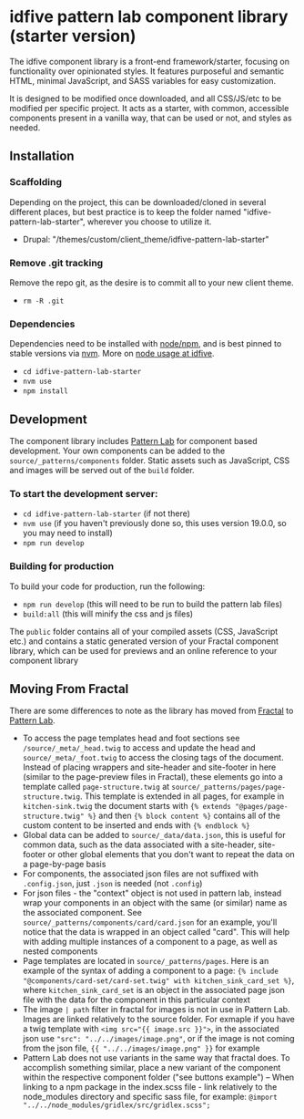 # idfive pattern lab component library (starter version)

The idfive component library is a front-end framework/starter, focusing on functionality over opinionated styles. It features purposeful and semantic HTML, minimal JavaScript, and SASS variables for easy customization.

It is designed to be modified once downloaded, and all CSS/JS/etc to be modified per specific project. It acts as a starter, with common, accessible components present in a vanilla way, that can be used or not, and styles as needed.

## Installation

### Scaffolding

Depending on the project, this can be downloaded/cloned in several different places, but best practice is to keep the folder named "idfive-pattern-lab-starter", wherever you choose to utilize it.

- Drupal: "/themes/custom/client_theme/idfive-pattern-lab-starter"

### Remove .git tracking

Remove the repo git, as the desire is to commit all to your new client theme.

- `rm -R .git`

### Dependencies

Dependencies need to be installed with [node/npm](https://docs.npmjs.com/getting-started/installing-node), and is best pinned to stable versions via [nvm](https://github.com/nvm-sh/nvm). More on [node usage at idfive](https://developers.idfive.com/#/front-end/node).

- `cd idfive-pattern-lab-starter`
- `nvm use`
- `npm install`

## Development

The component library includes [Pattern Lab](https://patternlab.io/) for component based development. Your own components can be added to the `source/_patterns/components` folder. Static assets such as JavaScript, CSS and images will be served out of the `build` folder.

### To start the development server:

- `cd idfive-pattern-lab-starter` (if not there)
- `nvm use` (if you haven't previously done so, this uses version 19.0.0, so you may need to install)
- `npm run develop`

### Building for production

To build your code for production, run the following:

- `npm run develop` (this will need to be run to build the pattern lab files)
- `build:all` (this will minify the css and js files)

The `public` folder contains all of your compiled assets (CSS, JavaScript etc.) and contains a static generated version of your Fractal component library, which can be used for previews and an online reference to your component library

## Moving From Fractal

There are some differences to note as the library has moved from [Fractal](https://fractal.build/) to [Pattern Lab](https://patternlab.io/).

- To access the page templates head and foot sections see `/source/_meta/_head.twig` to access and update the head and `source/_meta/_foot.twig` to access the closing tags of the document. Instead of placing wrappers and site-header and site-footer in here (similar to the page-preview files in Fractal), these elements go into a template called `page-structure.twig` at `source/_patterns/pages/page-structure.twig`. This template is extended in all pages, for example in `kitchen-sink.twig` the document starts with `{% extends "@pages/page-structure.twig" %}` and then `{% block content %}` contains all of the custom content to be inserted and ends with `{% endblock %}`
- Global data can be added to `source/_data/data.json`, this is useful for common data, such as the data associated with a site-header, site-footer or other global elements that you don't want to repeat the data on a page-by-page basis
- For components, the associated json files are not suffixed with `.config.json`, just `.json` is needed (not `.config`)
- For json files - the "context" object is not used in pattern lab, instead wrap your components in an object with the same (or similar) name as the associated component. See `source/_patterns/components/card/card.json` for an example, you'll notice that the data is wrapped in an object called "card". This will help with adding multiple instances of a component to a page, as well as nested components
- Page templates are located in `source/_patterns/pages`. Here is an example of the syntax of adding a component to a page: `{% include "@components/card-set/card-set.twig" with kitchen_sink_card_set %}`, where `kitchen_sink_card_set` is an object in the associated page json file with the data for the component in this particular context
- The image `| path` filter in fractal for images is not in use in Pattern Lab. Images are linked relatively to the source folder. For exmaple if you have a twig template with `<img src="{{ image.src }}">`, in the associated json use `"src": "../../images/image.png"`, or if the image is not coming from the json file, `{{ "../../images/image.png" }}` for example
- Pattern Lab does not use variants in the same way that fractal does. To accomplish something similar, place a new variant of the component within the respective component folder ("see buttons example")
  – When linking to a npm package in the index.scss file - link relatively to the node_modules directory and specific sass file, for example: `@import "../../node_modules/gridlex/src/gridlex.scss";`
